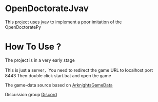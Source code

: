 # OpenDoctorateJvav

This project uses [jvav](https://orangezscb.gitee.io/jvav/) to implement a poor imitation of the OpenDoctoratePy

# How To Use ?

The project is in a very early stage

This is just a server，You need to redirect the game URL to localhost port 8443
Then double click start.bat and open the game

The game-data source based on [ArknightsGameData](https://github.com/Kengxxiao/ArknightsGameData/tree/master/zh_CN/gamedata)

Discussion group [Discord](https://discord.com/invite/SmuB88RR5W)